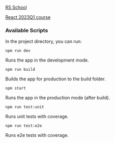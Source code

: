 [RS School](https://rs.school/)

[React 2023Q1 course](https://github.com/rolling-scopes-school/tasks/tree/master/react)

### Available Scripts

In the project directory, you can run:

`npm run dev`

Runs the app in the development mode.

`npm run build`

Builds the app for production to the build folder.

`npm start`

Runs the app in the production mode (after build).

`npm run test:unit`

Runs unit tests with coverage.

`npm run test:e2e`

Runs e2e tests with coverage.
